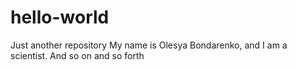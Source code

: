 # hello-world
Just another repository
My name is Olesya Bondarenko, and I am a scientist.
And so on and so forth
